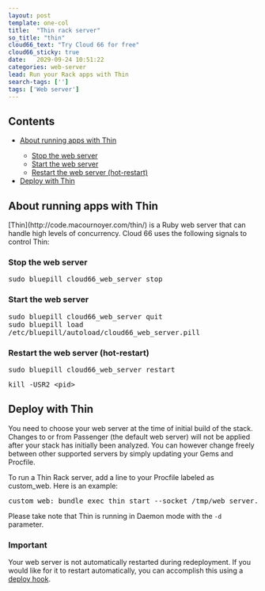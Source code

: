 ```yaml
---
layout: post
template: one-col
title:  "Thin rack server"
so_title: "thin"
cloud66_text: "Try Cloud 66 for free"
cloud66_sticky: true
date:   2029-09-24 10:51:22
categories: web-server
lead: Run your Rack apps with Thin
search-tags: ['']
tags: ['Web server']
---
```


<h2>Contents</h2>
<ul class="page-toc">
    <li>
        <a href="#about">About running apps with Thin</a>
    </li>         
        <ul style="margin-bottom:0em">            
            <li><a href="#stop">Stop the web server</a></li>
            <li><a href="#start">Start the web server</a></li>
            <li><a href="#hot-restart">Restart the web server (hot-restart)</a></li>
        </ul>   
    <li>
        <a href="#deploy">Deploy with Thin</a>
    </li>         
</ul>

<h2 id="about">About running apps with Thin</h2>
[Thin](http://code.macournoyer.com/thin/) is a Ruby web server that can handle high levels of concurrency. Cloud 66 uses the following signals to control Thin:

<h3 id="stop">Stop the web server</h3>
<p>
<kbd>
	sudo bluepill cloud66&#95;web&#95;server stop
</kbd>
</p>

<h3 id="start">Start the web server</h3>
<p>
<kbd>
	sudo bluepill cloud66&#95;web&#95;server quit
</kbd><br/>
<kbd>
	sudo bluepill load /etc/bluepill/autoload/cloud66&#95;web&#95;server.pill
</kbd>
</p>

<h3 id="hot-restart">Restart the web server (hot-restart)</h3>
<p>
<kbd>
	sudo bluepill cloud66&#95;web&#95;server restart
</kbd>
</p>
<p>
<kbd>
	kill -USR2 &lt;pid>
</kbd>
</p>

<h2 id="deploy">Deploy with Thin</h2>
You need to choose your web server at the time of initial build of the stack. Changes to or from Passenger (the default web server) will not be applied after your stack has initially been analyzed. You can however change freely between other supported servers by simply updating your Gems and Procfile.

To run a Thin Rack server, add a line to your Procfile labeled as custom&#95;web. Here is an example:

<pre class='terminal'>
custom&#95;web: bundle exec thin start --socket /tmp/web&#95;server.sock --pid /tmp/web&#95;server.pid -e $RACK&#95;ENV -d
</pre>
Please take note that Thin is running in Daemon mode with the `-d` parameter.

<div class="notice">
	<h3>Important</h3>
	<p>Your web server is not automatically restarted during redeployment. If you would like for it to restart automatically, you can accomplish this using a <a href='#'>deploy hook</a>.</p>
</div>